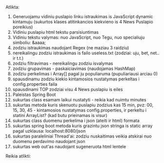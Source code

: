 Atlikta:
1. Generuojamu vidiniu puslapio linku istraukimas is JavaScript dynamic kintamuju (sukurtos klases atitinkancios kiekvieno is 4 News Puslapio poreikius) 
2. Vidiniu puslapiu html tekstu parsisiuntimas
3. Vidiniu tekstu valymas: nuo JavaScript, nuo Tegu, nuo specialiuju simboliu: &aaaa;
4. zodziu istraukimas naudojant Regex (ne maziau 3 raidziu)
5. nereikalingu zodziu istraukimas is failo useless.txt (zodziai: uju, bet, net.. ir t.t.)
6. zodziu filtravimas - nereikalingu zodziu isvalymas
7. zodziu grupavimas - paskaiciavimas (naudojamas HashMap)
8. zodziu perkelimas i Array[] pagal ju populiaruma (pupuliariausi arciau 0)
9. spausdinamu zodziu kiekio kintamosios nustatymas perkeltas i config.properties faila
10. spausdinami TOP zodziai visu 4 News puslapiu is eiles
11. Paleistas Spring Boot
12. sukurtas class esamam laikui nustatyti - reikia kad nuimtu minutes 
13. sukurtas metoda kuris skenuotu puslapiu zodzius kas 15 min, pvz: 00, 15, 30, 45 - kintamosios nustatymas config.properties, ir perkeltu i statini ArrayList? (kad butu prieinamas is visur)
14. sukurtas class duomenu perkelima i json (ateiti ir html) formata
15. sukurtas spring boot metoda kuris grazintu json stringa is static array pagal uzklausa: localhost:8080/json
16. sukurtas paraleliniai Thread'ai: zodziu nuskaitimas veikia atskirai nuo duomenu perdavimo naudojant json
17. sukurtas web out'as naudojant sugeneruota html lentele

Reikia atlikti: